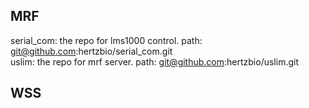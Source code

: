 

## MRF

  serial_com: the repo for lms1000 control. path: git@github.com:hertzbio/serial_com.git </br>
  uslim: the repo for mrf server. path: git@github.com:hertzbio/uslim.git

## WSS


